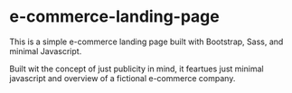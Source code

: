 # e-commerce-landing-page
This is a simple e-commerce landing page built with Bootstrap, Sass, and minimal Javascript.

Built wit the concept of just publicity in mind, it feartues just minimal javascript and overview of a fictional e-commerce company.
